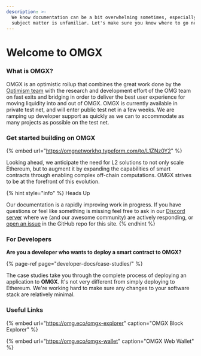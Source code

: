 ```yaml
---
description: >-
  We know documentation can be a bit overwhelming sometimes, especially when the
  subject matter is unfamiliar. Let's make sure you know where to go next!
---
```


# Welcome to OMGX

### What is OMGX?

OMGX is an optimistic rollup that combines the great work done by the [Optimism team](https://community.optimism.io) with the research and development effort of the OMG team on fast exits and bridging in order to deliver the best user experience for moving liquidity into and out of OMGX. OMGX is currently available in private test net, and will enter public test net in a few weeks. We are ramping up developer support as quickly as we can to accommodate as many projects as possible on the test net.

### Get started building on OMGX

{% embed url="https://omgnetworkhq.typeform.com/to/L1ZNz0Y2" %}



Looking ahead, we anticipate the need for L2 solutions to not only scale Ethereum, but to augment it by expanding the capabilities of smart contracts through enabling complex off-chain computations. OMGX strives to be at the forefront of this evolution.

{% hint style="info" %}
Heads Up

Our documentation is a rapidly improving work in progress. If you have questions or feel like something is missing feel free to ask in our [Discord server](https://omg.eco/support) where we \(and our awesome community\) are actively responding, or [open an issue](https://github.com/ScopeLift/ovm-uniswap-v2-core) in the GitHub repo for this site.
{% endhint %}

### For Developers <a id="for-developers"></a>

**Are you a developer who wants to deploy a smart contract to OMGX?**

{% page-ref page="developer-docs/case-studies/" %}

The case studies take you through the complete process of deploying an application to **OMGX**. It's not very different from simply deploying to Ethereum. We're working hard to make sure any changes to your software stack are relatively minimal.

### Useful Links

{% embed url="https://omg.eco/omgx-explorer" caption="OMGX Block Explorer" %}

{% embed url="https://omg.eco/omgx-wallet" caption="OMGX Web Wallet" %}

